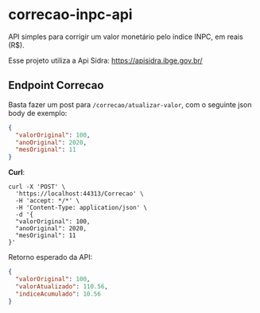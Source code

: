 # correcao-inpc-api
API simples para corrigir um valor monetário pelo índice INPC, em reais (R$).

Esse projeto utiliza a Api Sidra: https://apisidra.ibge.gov.br/

## Endpoint Correcao
Basta fazer um post para `/correcao/atualizar-valor`, com o seguinte json body de exemplo:
```json
{
  "valorOriginal": 100,
  "anoOriginal": 2020,
  "mesOriginal": 11
}
```

**Curl**:
```curl
curl -X 'POST' \
  'https://localhost:44313/Correcao' \
  -H 'accept: */*' \
  -H 'Content-Type: application/json' \
  -d '{
  "valorOriginal": 100,
  "anoOriginal": 2020,
  "mesOriginal": 11
}'
```

Retorno esperado da API:
```json
{
  "valorOriginal": 100,
  "valorAtualizado": 110.56,
  "indiceAcumulado": 10.56
}
```

